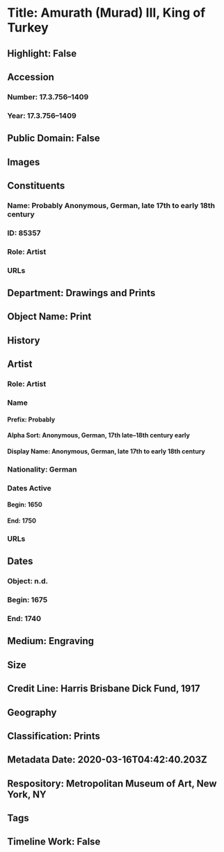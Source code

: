 # Title: Amurath (Murad) III, King of Turkey
## Highlight: False
## Accession
### Number: 17.3.756–1409
### Year: 17.3.756–1409
## Public Domain: False
## Images
## Constituents
### Name: Probably Anonymous, German, late 17th to early 18th century
### ID: 85357
### Role: Artist
### URLs
## Department: Drawings and Prints
## Object Name: Print
## History
## Artist
### Role: Artist
### Name
#### Prefix: Probably
#### Alpha Sort: Anonymous, German, 17th late–18th century early
#### Display Name: Anonymous, German, late 17th to early 18th century
### Nationality: German
### Dates Active
#### Begin: 1650
#### End: 1750
### URLs
## Dates
### Object: n.d.
### Begin: 1675
### End: 1740
## Medium: Engraving
## Size
## Credit Line: Harris Brisbane Dick Fund, 1917
## Geography
## Classification: Prints
## Metadata Date: 2020-03-16T04:42:40.203Z
## Respository: Metropolitan Museum of Art, New York, NY
## Tags
## Timeline Work: False